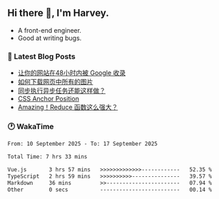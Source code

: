 ## Hi there 👋, I'm Harvey.

- A front-end engineer.
- Good at writing bugs.

### 📖 Latest Blog Posts
<!-- BLOG-POST-LIST:START -->
- [让你的网站在48小时内被 Google 收录](https://blog.izou.top/posts/google-index-script/)
- [如何下载网页中所有的图片](https://blog.izou.top/posts/download-page-img/)
- [同步执行异步任务还能这样做？](https://blog.izou.top/posts/sync-executed/)
- [CSS Anchor Position](https://blog.izou.top/posts/css-anchor/)
- [Amazing！Reduce 函数这么强大？](https://blog.izou.top/posts/reduce-usage/)
<!-- BLOG-POST-LIST:END -->

### 🕐 WakaTime
<!--START_SECTION:waka-->

```txt
From: 10 September 2025 - To: 17 September 2025

Total Time: 7 hrs 33 mins

Vue.js       3 hrs 57 mins   >>>>>>>>>>>>>------------   52.35 %
TypeScript   2 hrs 59 mins   >>>>>>>>>>---------------   39.57 %
Markdown     36 mins         >>-----------------------   07.94 %
Other        0 secs          -------------------------   00.14 %
```

<!--END_SECTION:waka-->
